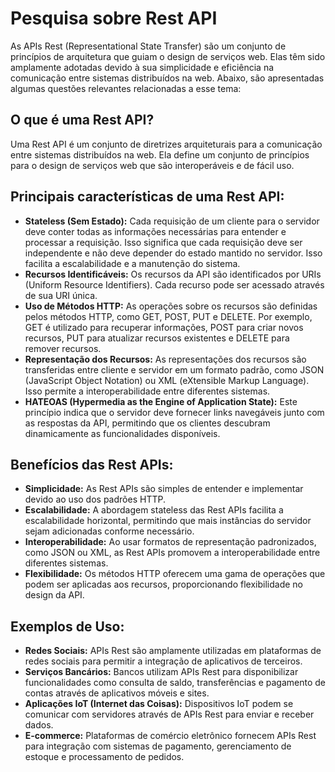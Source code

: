 # Pesquisa sobre Rest API

As APIs Rest (Representational State Transfer) são um conjunto de princípios de arquitetura que guiam o design de serviços web. Elas têm sido amplamente adotadas devido à sua simplicidade e eficiência na comunicação entre sistemas distribuídos na web. Abaixo, são apresentadas algumas questões relevantes relacionadas a esse tema:

## O que é uma Rest API?
Uma Rest API é um conjunto de diretrizes arquiteturais para a comunicação entre sistemas distribuídos na web. Ela define um conjunto de princípios para o design de serviços web que são interoperáveis e de fácil uso.

## Principais características de uma Rest API:
- **Stateless (Sem Estado):** Cada requisição de um cliente para o servidor deve conter todas as informações necessárias para entender e processar a requisição. Isso significa que cada requisição deve ser independente e não deve depender do estado mantido no servidor. Isso facilita a escalabilidade e a manutenção do sistema.
- **Recursos Identificáveis:** Os recursos da API são identificados por URIs (Uniform Resource Identifiers). Cada recurso pode ser acessado através de sua URI única.
- **Uso de Métodos HTTP:** As operações sobre os recursos são definidas pelos métodos HTTP, como GET, POST, PUT e DELETE. Por exemplo, GET é utilizado para recuperar informações, POST para criar novos recursos, PUT para atualizar recursos existentes e DELETE para remover recursos.
- **Representação dos Recursos:** As representações dos recursos são transferidas entre cliente e servidor em um formato padrão, como JSON (JavaScript Object Notation) ou XML (eXtensible Markup Language). Isso permite a interoperabilidade entre diferentes sistemas.
- **HATEOAS (Hypermedia as the Engine of Application State):** Este princípio indica que o servidor deve fornecer links navegáveis junto com as respostas da API, permitindo que os clientes descubram dinamicamente as funcionalidades disponíveis.

## Benefícios das Rest APIs:
- **Simplicidade:** As Rest APIs são simples de entender e implementar devido ao uso dos padrões HTTP.
- **Escalabilidade:** A abordagem stateless das Rest APIs facilita a escalabilidade horizontal, permitindo que mais instâncias do servidor sejam adicionadas conforme necessário.
- **Interoperabilidade:** Ao usar formatos de representação padronizados, como JSON ou XML, as Rest APIs promovem a interoperabilidade entre diferentes sistemas.
- **Flexibilidade:** Os métodos HTTP oferecem uma gama de operações que podem ser aplicadas aos recursos, proporcionando flexibilidade no design da API.

## Exemplos de Uso:
- **Redes Sociais:** APIs Rest são amplamente utilizadas em plataformas de redes sociais para permitir a integração de aplicativos de terceiros.
- **Serviços Bancários:** Bancos utilizam APIs Rest para disponibilizar funcionalidades como consulta de saldo, transferências e pagamento de contas através de aplicativos móveis e sites.
- **Aplicações IoT (Internet das Coisas):** Dispositivos IoT podem se comunicar com servidores através de APIs Rest para enviar e receber dados.
- **E-commerce:** Plataformas de comércio eletrônico fornecem APIs Rest para integração com sistemas de pagamento, gerenciamento de estoque e processamento de pedidos.


